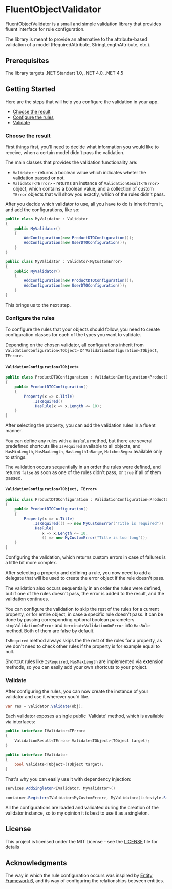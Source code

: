 # FluentObjectValidator
FluentObjectValidator is a small and simple validation library that provides fluent interface for rule configuration.

The library is meant to provide an alternative to the attribute-based validation of a model (RequiredAttribute, StringLengthAttribute, etc.).

## Prerequisites
The library targets .NET Standart 1.0, .NET 4.0, .NET 4.5

## Getting Started
Here are the steps that will help you configure the validation in your app.
- [Choose the result](#choose-the-result)
- [Configure the rules](#configure-the-rules)
- [Validate](#validate)

### Choose the result
First things first, you'll need to decide what information you would like to receive, when a certain model didn't pass the validation.

The main classes that provides the validation functionality are:

- `Validator` - returns a boolean value which indicates wheter the validation passed or not.
- `Validator<TError>` - returns an instance of `ValidationResult<TError>` object, which contains a boolean value, and a collection of custom `TError` objects that will show you exactly, which of the rules didn't pass.

After you decide which validator to use, all you have to do is inherit from it, and add the configurations, like so:

```csharp
public class MyValidator : Validator
{
    public MyValidator()
    {
        AddConfiguration(new ProductDTOConfiguration());
        AddConfiguration(new UserDTOConfiguration());
    }
}
```
```csharp
public class MyValidator : Validator<MyCustomError>
{
    public MyValidator()
    {
        AddConfiguration(new ProductDTOConfiguration());
        AddConfiguration(new UserDTOConfiguration());
    }
}
```

This brings us to the next step.

### Configure the rules

To configure the rules that your objects should follow, you need to create configuration classes for each of the types you want to validate.

Depending on the chosen validator, all configurations inherit from `ValidationConfiguration<TObject>` or `ValidationConfiguration<TObject, TError>`.

#### `ValidationConfiguration<TObject>`

```csharp
public class ProductDTOConfiguration : ValidationConfiguration<ProductDTO>
{
    public ProductDTOConfiguration()
    {
        Property(x => x.Title)
            .IsRequired()
            .HasRule(x => x.Length <= 10);
    }
}
```

After selecting the property, you can add the validation rules in a fluent manner.

You can define any rules with a `HasRule` method, but there are several predefined shortcuts like `IsRequired` available to all objects,
and `HasMinLength`, `HasMaxLength`, `HasLengthInRange`, `MatchesRegex` available only to strings.

The validation occurs sequentially in an order the rules were defined, and returns `false` as soon as one of the rules didn't pass, or `true` if all of them passed.

#### `ValidationConfiguration<TObject, TError>`

```csharp
public class ProductDTOConfiguration : ValidationConfiguration<ProductDTO, MyCustomError>
{
    public ProductDTOConfiguration()
    {
        Property(x => x.Title)
            .IsRequired(() => new MyCustomError("Title is required"))
            .HasRule(
                x => x.Length <= 10,
                () => new MyCustomError("Title is too long"));
    }
}
```

Configuring the validation, which returns custom errors in case of failures is a little bit more complex.

After selecting a property and defining a rule, you now need to add a delegate that will be used to create the error object if the rule doesn't pass.

The validation also occurs sequentially in an order the rules were defined, but if one of the rules doesn't pass, the error is added to the result, and the validation continues.

You can configure the validation to skip the rest of the rules for a current property, or for entire object, in case a specific rule doesn't pass. It can be done by passing corresponding optional boolean parameters `stopValidationOnError` and `terminateValidationOnError` into `HasRule` method. Both of them are false by default.

`IsRequired` method always skips the the rest of the rules for a property, as we don't need to check other rules if the property is for example equal to null.

Shortcut rules like `IsRequired`, `HasMaxLength` are implemented via extension methods, so you can easily add your own shortcuts to your project.

### Validate

After configuring the rules, you can now create the instance of your validator and use it wherever you'd like.
```csharp
var res = validator.Validate(obj);
```

Each validator exposes a single public 'Validate' method, which is available via interfaces:
```csharp
public interface IValidator<TError>
{
    ValidationResult<TError> Validate<TObject>(TObject target);
}
    
public interface IValidator
{
    bool Validate<TObject>(TObject target);
}
```

That's why you can easily use it with dependency injection:
```csharp
services.AddSingleton<IValidator, MyValidator>()
```
```csharp
container.Register<IValidator<MyCustomError>, MyValidator>(Lifestyle.Singleton);
```

All the configurations are loaded and validated during the creation of the validator instance, so to my opinion it is best to use it as a singleton.

## License
This project is licensed under the MIT License - see the [LICENSE](https://github.com/wolf8196/FluentObjectValidator/blob/master/LICENSE) file for details

## Acknowledgments
The way in which the rule configuration occurs was inspired by [Entity Framework 6](https://docs.microsoft.com/en-us/ef/ef6/), and its way of configuring the relationships between entities.
